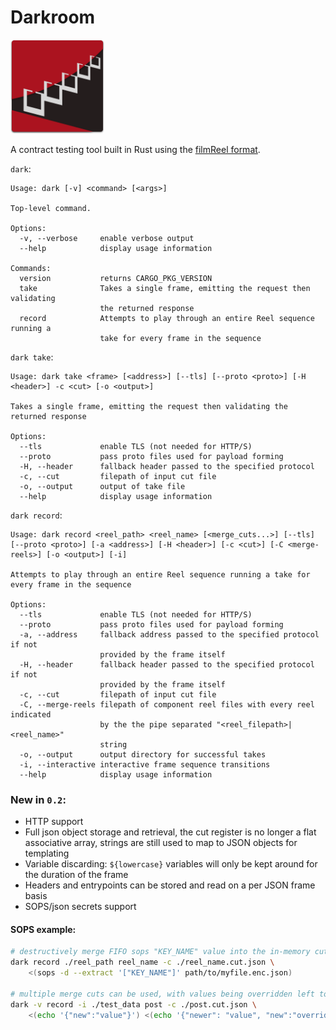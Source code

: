 # Darkroom

<img src="darkroomlogo_mini.svg?sanitize=true" width="150"/>

A contract testing tool built in Rust using the [filmReel format](https://github.com/Bestowinc/filmReel).


`dark`:

<!-- dark start -->
```
Usage: dark [-v] <command> [<args>]

Top-level command.

Options:
  -v, --verbose     enable verbose output
  --help            display usage information

Commands:
  version           returns CARGO_PKG_VERSION
  take              Takes a single frame, emitting the request then validating
                    the returned response
  record            Attempts to play through an entire Reel sequence running a
                    take for every frame in the sequence

```
<!-- dark stop -->


`dark take`:

<!-- dark take start -->
```
Usage: dark take <frame> [<address>] [--tls] [--proto <proto>] [-H <header>] -c <cut> [-o <output>]

Takes a single frame, emitting the request then validating the returned response

Options:
  --tls             enable TLS (not needed for HTTP/S)
  --proto           pass proto files used for payload forming
  -H, --header      fallback header passed to the specified protocol
  -c, --cut         filepath of input cut file
  -o, --output      output of take file
  --help            display usage information

```
<!-- dark take stop -->

`dark record`:

<!-- dark record start -->
```
Usage: dark record <reel_path> <reel_name> [<merge_cuts...>] [--tls] [--proto <proto>] [-a <address>] [-H <header>] [-c <cut>] [-C <merge-reels>] [-o <output>] [-i]

Attempts to play through an entire Reel sequence running a take for every frame in the sequence

Options:
  --tls             enable TLS (not needed for HTTP/S)
  --proto           pass proto files used for payload forming
  -a, --address     fallback address passed to the specified protocol if not
                    provided by the frame itself
  -H, --header      fallback header passed to the specified protocol if not
                    provided by the frame itself
  -c, --cut         filepath of input cut file
  -C, --merge-reels filepath of component reel files with every reel indicated
                    by the the pipe separated "<reel_filepath>|<reel_name>"
                    string
  -o, --output      output directory for successful takes
  -i, --interactive interactive frame sequence transitions
  --help            display usage information

```
<!-- dark record stop -->

### New in `0.2`:

* HTTP support
* Full json object storage and retrieval, the cut register is no longer a flat associative array, strings are still used to map to JSON objects for templating
* Variable discarding: `${lowercase}` variables will only be kept around for the duration of the frame
* Headers and entrypoints can be stored and read on a per JSON frame basis
* SOPS/json secrets support


#### SOPS example:

```sh
# destructively merge FIFO sops "KEY_NAME" value into the in-memory cut register
dark record ./reel_path reel_name -c ./reel_name.cut.json \
    <(sops -d --extract '["KEY_NAME"]' path/to/myfile.enc.json)

# multiple merge cuts can be used, with values being overridden left to right (right will have newer values)
dark -v record -i ./test_data post -c ./post.cut.json \
    <(echo '{"new":"value"}') <(echo '{"newer": "value", "new":"overridden"}'
```


